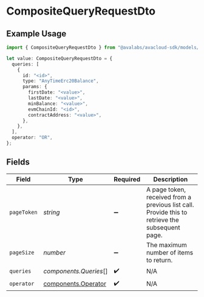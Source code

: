 # CompositeQueryRequestDto

## Example Usage

```typescript
import { CompositeQueryRequestDto } from "@avalabs/avacloud-sdk/models/components";

let value: CompositeQueryRequestDto = {
  queries: [
    {
      id: "<id>",
      type: "AnyTimeErc20Balance",
      params: {
        firstDate: "<value>",
        lastDate: "<value>",
        minBalance: "<value>",
        evmChainId: "<id>",
        contractAddress: "<value>",
      },
    },
  ],
  operator: "OR",
};
```

## Fields

| Field                                                                                           | Type                                                                                            | Required                                                                                        | Description                                                                                     |
| ----------------------------------------------------------------------------------------------- | ----------------------------------------------------------------------------------------------- | ----------------------------------------------------------------------------------------------- | ----------------------------------------------------------------------------------------------- |
| `pageToken`                                                                                     | *string*                                                                                        | :heavy_minus_sign:                                                                              | A page token, received from a previous list call. Provide this to retrieve the subsequent page. |
| `pageSize`                                                                                      | *number*                                                                                        | :heavy_minus_sign:                                                                              | The maximum number of items to return.                                                          |
| `queries`                                                                                       | *components.Queries*[]                                                                          | :heavy_check_mark:                                                                              | N/A                                                                                             |
| `operator`                                                                                      | [components.Operator](../../models/components/operator.md)                                      | :heavy_check_mark:                                                                              | N/A                                                                                             |
